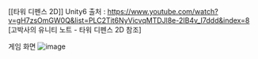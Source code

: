 [[타워 디펜스 2D]] Unity6
출처 : https://www.youtube.com/watch?v=gH7zsOmGW0Q&list=PLC2Tit6NyVicvqMTDJl8e-2IB4v_I7ddd&index=8
[고박사의 유니티 노트 - 타워 디펜스 2D 참조]

게임 화면
![image](https://github.com/user-attachments/assets/d5dd60c7-585b-4bc7-b194-4e431fd748ad)
